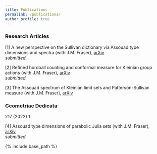 ```yaml
---
title: Publications
permalink: /publications/
author_profile: true
---
```


### Research Articles
[1] A new perspective on the Sullivan dictionary via Assouad type dimensions and spectra (with J.M. Fraser), [arXiv](https://arxiv.org/abs/2007.15493)  
*submitted.*  

[2] Refined horoball counting and conformal measure for Kleinian group actions (with J.M. Fraser), [arXiv](https://arxiv.org/abs/2202.09178)   
*submitted.*  

[3] The Assouad spectrum of Kleinian limit sets and Patterson-Sullivan
  measure (with J.M. Fraser), [arXiv](https://arxiv.org/abs/2203.04931)  
### Geometriae Dedicata
217 (2022) 1  

[4] Assouad type dimensions of parabolic Julia sets (with J.M. Fraser), [arXiv](https://arxiv.org/abs/2203.04943)  
*submitted.*  

{% include base_path %}
